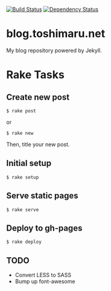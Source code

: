 [![Build Status](https://travis-ci.org/toshimaru/blog.toshimaru.net.png?branch=master)](https://travis-ci.org/toshimaru/blog.toshimaru.net)
[![Dependency Status](https://gemnasium.com/toshimaru/blog.toshimaru.net.svg)](https://gemnasium.com/toshimaru/blog.toshimaru.net)

# blog.toshimaru.net

My blog repository powered by Jekyll.

# Rake Tasks

## Create new post

    $ rake post

or

    $ rake new

Then, title your new post.

## Initial setup

    $ rake setup

## Serve static pages

    $ rake serve

## Deploy to gh-pages

    $ rake deploy

## TODO
* Convert LESS to SASS
* Bump up font-awesome
